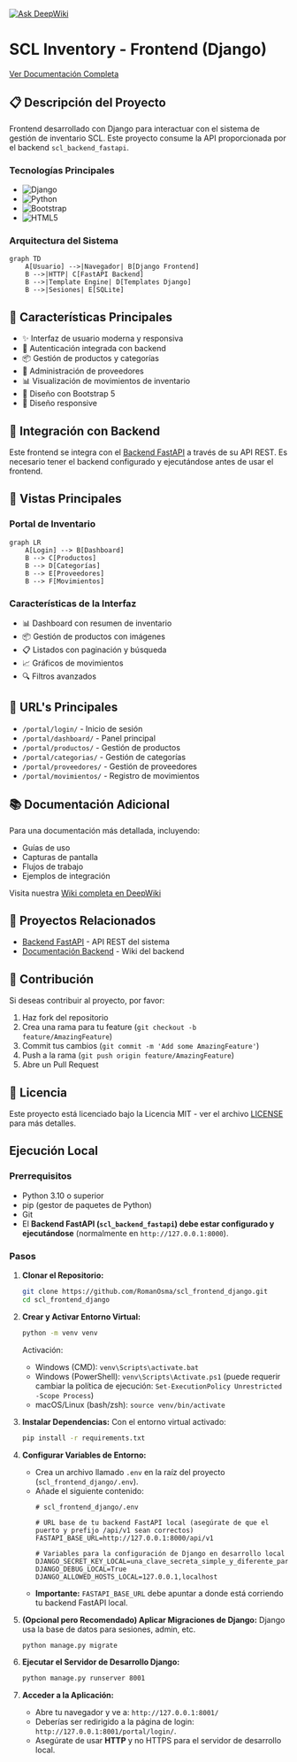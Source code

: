 [![Ask DeepWiki](https://deepwiki.com/badge.svg)](https://deepwiki.com/RomanOsma/scl_frontend_django)

# SCL Inventory - Frontend (Django)

[Ver Documentación Completa](https://deepwiki.com/RomanOsma/scl_frontend_django)

## 📋 Descripción del Proyecto

Frontend desarrollado con Django para interactuar con el sistema de gestión de inventario SCL. Este proyecto consume la API proporcionada por el backend `scl_backend_fastapi`.

### Tecnologías Principales
- ![Django](https://img.shields.io/badge/Django-092E20?style=for-the-badge&logo=django&logoColor=white)
- ![Python](https://img.shields.io/badge/Python-3776AB?style=for-the-badge&logo=python&logoColor=white)
- ![Bootstrap](https://img.shields.io/badge/Bootstrap-563D7C?style=for-the-badge&logo=bootstrap&logoColor=white)
- ![HTML5](https://img.shields.io/badge/HTML5-E34F26?style=for-the-badge&logo=html5&logoColor=white)

### Arquitectura del Sistema
```mermaid
graph TD
    A[Usuario] -->|Navegador| B[Django Frontend]
    B -->|HTTP| C[FastAPI Backend]
    B -->|Template Engine| D[Templates Django]
    B -->|Sesiones| E[SQLite]
```

## 🚀 Características Principales

- ✨ Interfaz de usuario moderna y responsiva
- 🔐 Autenticación integrada con backend
- 📦 Gestión de productos y categorías
- 🏢 Administración de proveedores
- 📊 Visualización de movimientos de inventario
- 🎨 Diseño con Bootstrap 5
- 📱 Diseño responsive

## 🔄 Integración con Backend

Este frontend se integra con el [Backend FastAPI](https://github.com/RomanOsma/scl_backend_fastapi) a través de su API REST. Es necesario tener el backend configurado y ejecutándose antes de usar el frontend.

## 📱 Vistas Principales

### Portal de Inventario
```mermaid
graph LR
    A[Login] --> B[Dashboard]
    B --> C[Productos]
    B --> D[Categorías]
    B --> E[Proveedores]
    B --> F[Movimientos]
```

### Características de la Interfaz
- 📊 Dashboard con resumen de inventario
- 📦 Gestión de productos con imágenes
- 📋 Listados con paginación y búsqueda
- 📈 Gráficos de movimientos
- 🔍 Filtros avanzados

## 🚀 URL's Principales

- `/portal/login/` - Inicio de sesión
- `/portal/dashboard/` - Panel principal
- `/portal/productos/` - Gestión de productos
- `/portal/categorias/` - Gestión de categorías
- `/portal/proveedores/` - Gestión de proveedores
- `/portal/movimientos/` - Registro de movimientos

## 📚 Documentación Adicional

Para una documentación más detallada, incluyendo:
- Guías de uso
- Capturas de pantalla
- Flujos de trabajo
- Ejemplos de integración

Visita nuestra [Wiki completa en DeepWiki](https://deepwiki.com/RomanOsma/scl_frontend_django)

## 🔗 Proyectos Relacionados

- [Backend FastAPI](https://github.com/RomanOsma/scl_backend_fastapi) - API REST del sistema
- [Documentación Backend](https://deepwiki.com/RomanOsma/scl_backend_fastapi) - Wiki del backend

## 🤝 Contribución

Si deseas contribuir al proyecto, por favor:
1. Haz fork del repositorio
2. Crea una rama para tu feature (`git checkout -b feature/AmazingFeature`)
3. Commit tus cambios (`git commit -m 'Add some AmazingFeature'`)
4. Push a la rama (`git push origin feature/AmazingFeature`)
5. Abre un Pull Request

## 📝 Licencia

Este proyecto está licenciado bajo la Licencia MIT - ver el archivo [LICENSE](LICENSE) para más detalles.

## Ejecución Local

### Prerrequisitos
*   Python 3.10 o superior
*   pip (gestor de paquetes de Python)
*   Git
*   El **Backend FastAPI (`scl_backend_fastapi`) debe estar configurado y ejecutándose** (normalmente en `http://127.0.0.1:8000`).

### Pasos

1.  **Clonar el Repositorio:**
    ```bash
    git clone https://github.com/RomanOsma/scl_frontend_django.git
    cd scl_frontend_django
    ```

2.  **Crear y Activar Entorno Virtual:**
    ```bash
    python -m venv venv
    ```
    Activación:
    *   Windows (CMD): `venv\Scripts\activate.bat`
    *   Windows (PowerShell): `venv\Scripts\Activate.ps1` (puede requerir cambiar la política de ejecución: `Set-ExecutionPolicy Unrestricted -Scope Process`)
    *   macOS/Linux (bash/zsh): `source venv/bin/activate`

3.  **Instalar Dependencias:**
    Con el entorno virtual activado:
    ```bash
    pip install -r requirements.txt
    ```

4.  **Configurar Variables de Entorno:**
    *   Crea un archivo llamado `.env` en la raíz del proyecto (`scl_frontend_django/.env`).
    *   Añade el siguiente contenido:
        ```env
        # scl_frontend_django/.env

        # URL base de tu backend FastAPI local (asegúrate de que el puerto y prefijo /api/v1 sean correctos)
        FASTAPI_BASE_URL=http://127.0.0.1:8000/api/v1

        # Variables para la configuración de Django en desarrollo local
        DJANGO_SECRET_KEY_LOCAL=una_clave_secreta_simple_y_diferente_para_frontend_local
        DJANGO_DEBUG_LOCAL=True
        DJANGO_ALLOWED_HOSTS_LOCAL=127.0.0.1,localhost
        ```
    *   **Importante:** `FASTAPI_BASE_URL` debe apuntar a donde está corriendo tu backend FastAPI local.

5.  **(Opcional pero Recomendado) Aplicar Migraciones de Django:**
    Django usa la base de datos para sesiones, admin, etc.
    ```bash
    python manage.py migrate
    ```

6.  **Ejecutar el Servidor de Desarrollo Django:**
    ```bash
    python manage.py runserver 8001
    ```

7.  **Acceder a la Aplicación:**
    *   Abre tu navegador y ve a: `http://127.0.0.1:8001/`
    *   Deberías ser redirigido a la página de login: `http://127.0.0.1:8001/portal/login/`.
    *   Asegúrate de usar **HTTP** y no HTTPS para el servidor de desarrollo local.
